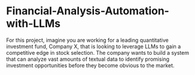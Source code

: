 # Financial-Analysis-Automation-with-LLMs
For this project, imagine you are working for a leading quantitative investment fund, Company X, that is looking to leverage LLMs to gain a competitive edge in stock selection. The company wants to build a system that can analyze vast amounts of textual data to identify promising investment opportunities before they become obvious to the market.
